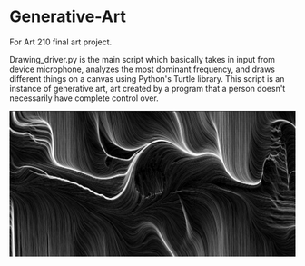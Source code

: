 # Generative-Art
For Art 210 final art project.

Drawing_driver.py is the main script which basically takes in input from device microphone, analyzes the most dominant frequency, and draws
different things on a canvas using Python's Turtle library. This script is an instance of generative art, art created by a program that a person
doesn't necessarily have complete control over.

![Alt text](pictures/generative_art_example.jpg?raw=true "An example of generative art")
